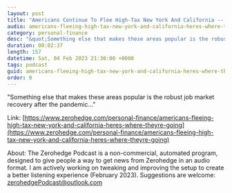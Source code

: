```yaml
---
layout: post
title: "Americans Continue To Flee High-Tax New York And California -- Here's Where They're Going"
audio: americans-fleeing-high-tax-new-york-and-california-heres-where-theyre-going-8
category: personal-finance
desc: "&quot;Something else that makes these areas popular is the robust job market recovery after the pandemic...&quot;"
duration: 00:02:37
length: 157
datetime: Sat, 04 Feb 2023 21:30:00 +0000
tags: podcast
guid: americans-fleeing-high-tax-new-york-and-california-heres-where-theyre-going-0
order: 0
---
```

&quot;Something else that makes these areas popular is the robust job market recovery after the pandemic...&quot;

Link: [https://www.zerohedge.com/personal-finance/americans-fleeing-high-tax-new-york-and-california-heres-where-theyre-going](https://www.zerohedge.com/personal-finance/americans-fleeing-high-tax-new-york-and-california-heres-where-theyre-going)

About: The Zerohedge Podcast is a non-commercial, automated program, designed to give people a way to get news from Zerohedge in an audio format.  I am actively working on tweaking and improving the setup to create a better listening experience (February 2023).  Suggestions are welcome: [zerohedgePodcast@outlook.com](mailto:zerohedgePodcast@outlook.com)